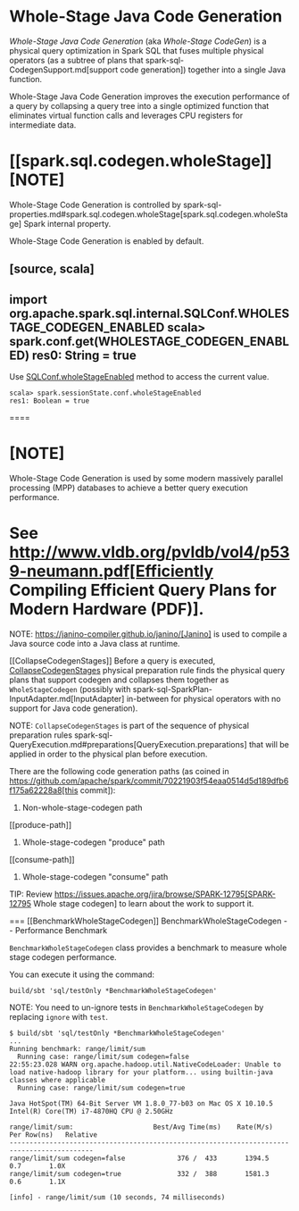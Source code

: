 # Whole-Stage Java Code Generation

*Whole-Stage Java Code Generation* (aka _Whole-Stage CodeGen_) is a physical query optimization in Spark SQL that fuses multiple physical operators (as a subtree of plans that spark-sql-CodegenSupport.md[support code generation]) together into a single Java function.

Whole-Stage Java Code Generation improves the execution performance of a query by collapsing a query tree into a single optimized function that eliminates virtual function calls and leverages CPU registers for intermediate data.

[[spark.sql.codegen.wholeStage]]
[NOTE]
====
Whole-Stage Code Generation is controlled by spark-sql-properties.md#spark.sql.codegen.wholeStage[spark.sql.codegen.wholeStage] Spark internal property.

Whole-Stage Code Generation is enabled by default.

[source, scala]
----
import org.apache.spark.sql.internal.SQLConf.WHOLESTAGE_CODEGEN_ENABLED
scala> spark.conf.get(WHOLESTAGE_CODEGEN_ENABLED)
res0: String = true
----

Use [SQLConf.wholeStageEnabled](SQLConf.md#wholeStageEnabled) method to access the current value.

```text
scala> spark.sessionState.conf.wholeStageEnabled
res1: Boolean = true
```
====

[NOTE]
====
Whole-Stage Code Generation is used by some modern massively parallel processing (MPP) databases to achieve a better query execution performance.

See http://www.vldb.org/pvldb/vol4/p539-neumann.pdf[Efficiently Compiling Efficient Query Plans for Modern Hardware (PDF)].
====

NOTE: https://janino-compiler.github.io/janino/[Janino] is used to compile a Java source code into a Java class at runtime.

[[CollapseCodegenStages]]
Before a query is executed, [CollapseCodegenStages](physical-optimizations/CollapseCodegenStages.md) physical preparation rule finds the physical query plans that support codegen and collapses them together as `WholeStageCodegen` (possibly with spark-sql-SparkPlan-InputAdapter.md[InputAdapter] in-between for physical operators with no support for Java code generation).

NOTE: `CollapseCodegenStages` is part of the sequence of physical preparation rules spark-sql-QueryExecution.md#preparations[QueryExecution.preparations] that will be applied in order to the physical plan before execution.

There are the following code generation paths (as coined in https://github.com/apache/spark/commit/70221903f54eaa0514d5d189dfb6f175a62228a8[this commit]):

1. Non-whole-stage-codegen path

[[produce-path]]
1. Whole-stage-codegen "produce" path

[[consume-path]]
1. Whole-stage-codegen "consume" path

TIP: Review https://issues.apache.org/jira/browse/SPARK-12795[SPARK-12795 Whole stage codegen] to learn about the work to support it.

=== [[BenchmarkWholeStageCodegen]] BenchmarkWholeStageCodegen -- Performance Benchmark

`BenchmarkWholeStageCodegen` class provides a benchmark to measure whole stage codegen performance.

You can execute it using the command:

```
build/sbt 'sql/testOnly *BenchmarkWholeStageCodegen'
```

NOTE: You need to un-ignore tests in `BenchmarkWholeStageCodegen` by replacing `ignore` with `test`.

```
$ build/sbt 'sql/testOnly *BenchmarkWholeStageCodegen'
...
Running benchmark: range/limit/sum
  Running case: range/limit/sum codegen=false
22:55:23.028 WARN org.apache.hadoop.util.NativeCodeLoader: Unable to load native-hadoop library for your platform... using builtin-java classes where applicable
  Running case: range/limit/sum codegen=true

Java HotSpot(TM) 64-Bit Server VM 1.8.0_77-b03 on Mac OS X 10.10.5
Intel(R) Core(TM) i7-4870HQ CPU @ 2.50GHz

range/limit/sum:                    Best/Avg Time(ms)    Rate(M/s)   Per Row(ns)   Relative
-------------------------------------------------------------------------------------------
range/limit/sum codegen=false             376 /  433       1394.5           0.7       1.0X
range/limit/sum codegen=true              332 /  388       1581.3           0.6       1.1X

[info] - range/limit/sum (10 seconds, 74 milliseconds)
```
